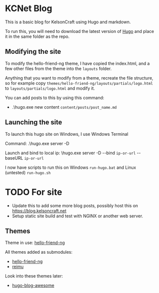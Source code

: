 # KCNet Blog
This is a basic blog for KelsonCraft using Hugo and markdown.

To run this, you will need to download the latest version of [Hugo](https://github.com/gohugoio/hugo) and place it in the same folder as the repo.

## Modifying the site
To modify the hello-friend-ng theme, I have copied the index.html, and a few other files from the theme into the `layouts` folder.

Anything that you want to modify from a theme, recreate the file structure, so for example copy `themes/hello-friend-ng/layouts/partials/logo.html` to `layouts/partials/logo.html` and modify it.

You can add posts to this by using this command:
* .\hugo.exe new content `content/posts/post_name.md`

## Launching the site
To launch this hugo site on Windows, I use Windows Terminal

Command: .\hugo.exe server -D

Launch and bind to local ip: \hugo.exe server -D --bind `ip-or-url` --baseURL `ip-or-url`

I now have scripts to run this on Windows `run-hugo.bat` and Linux (untested) `run-hugo.sh`

# TODO For site
* Update this to add some more blog posts, possibly host this on https://blog.kelsoncraft.net
* Setup static site build and test with NGINX or another web server.

## Themes
Theme in use: [hello-friend-ng](https://themes.gohugo.io/themes/hugo-theme-hello-friend-ng/)

All themes added as submodules:
* [hello-friend-ng](https://themes.gohugo.io/themes/hugo-theme-hello-friend-ng/)
* [reimu](https://themes.gohugo.io/themes/hugo-theme-reimu/)

Look into these themes later:
* [hugo-blog-awesome](https://themes.gohugo.io/themes/hugo-blog-awesome/)